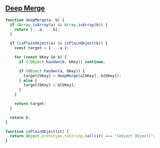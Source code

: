 ## [Deep Merge](https://www.greatfrontend.com/questions/javascript/deep-merge?language=js)

<!-- notecardId: 1739880566356 -->

```js
function deepMerge(a, b) {
  if (Array.isArray(a) && Array.isArray(b)) {
    return [...a, ...b];
  }

  if (isPlainObject(a) && isPlainObject(b)) {
    const target = { ...a };

    for (const bKey in b) {
      if (!Object.hasOwn(b, bKey)) continue;

      if (Object.hasOwn(a, bKey)) {
        target[bKey] = deepMerge(a[bKey], b[bKey]);
      } else {
        target[bKey] = b[bKey];
      }
    }

    return target;
  }

  return b;
}

function isPlainObject(it) {
  return Object.prototype.toString.call(it) === "[object Object]";
}
```
